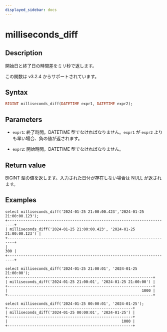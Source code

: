 ```yaml
---
displayed_sidebar: docs
---
```


# milliseconds_diff

## Description

開始日と終了日の時間差をミリ秒で返します。

この関数は v3.2.4 からサポートされています。

## Syntax

```Haskell
BIGINT milliseconds_diff(DATETIME expr1, DATETIME expr2);
```

## Parameters

- `expr1`: 終了時間。DATETIME 型でなければなりません。`expr1` が `expr2` よりも早い場合、負の値が返されます。

- `expr2`: 開始時間。DATETIME 型でなければなりません。

## Return value

BIGINT 型の値を返します。入力された日付が存在しない場合は NULL が返されます。

## Examples

```Plain Text
select milliseconds_diff('2024-01-25 21:00:00.423','2024-01-25 21:00:00.123');
+-------------------------------------------------------------------------+
| milliseconds_diff('2024-01-25 21:00:00.423', '2024-01-25 21:00:00.123') |
+-------------------------------------------------------------------------+
|                                                                     300 |
+-------------------------------------------------------------------------+

select milliseconds_diff('2024-01-25 21:00:01', '2024-01-25 21:00:00');
+-----------------------------------------------------------------+
| milliseconds_diff('2024-01-25 21:00:01', '2024-01-25 21:00:00') |
+-----------------------------------------------------------------+
|                                                            1000 |
+-----------------------------------------------------------------+

select milliseconds_diff('2024-01-25 00:00:01', '2024-01-25');
+--------------------------------------------------------+
| milliseconds_diff('2024-01-25 00:00:01', '2024-01-25') |
+--------------------------------------------------------+
|                                                   1000 |
+--------------------------------------------------------+
```